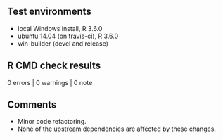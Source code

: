 ## Test environments
* local Windows install, R 3.6.0
* ubuntu 14.04 (on travis-ci), R 3.6.0
* win-builder (devel and release)

## R CMD check results

0 errors | 0 warnings | 0 note

## Comments

  - Minor code refactoring.
  - None of the upstream dependencies are affected by these changes.
